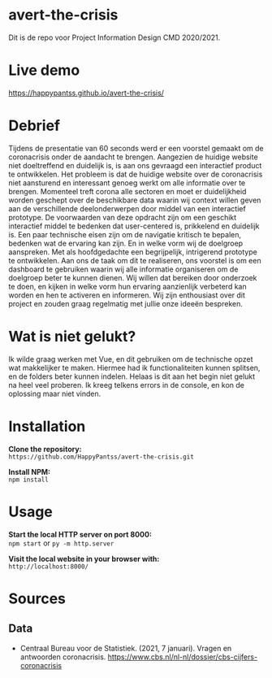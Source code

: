 # avert-the-crisis
Dit is de repo voor Project Information Design CMD 2020/2021.

# Live demo
https://happypantss.github.io/avert-the-crisis/

# Debrief
Tijdens de presentatie van 60 seconds werd er een voorstel gemaakt om de coronacrisis onder de aandacht te brengen. Aangezien de huidige website niet doeltreffend en duidelijk is, is aan ons gevraagd een interactief product te ontwikkelen.
Het probleem is dat de huidige website over de coronacrisis niet aansturend en interessant genoeg werkt om alle informatie over te brengen. Momenteel treft corona alle sectoren en moet er duidelijkheid worden geschept over de beschikbare data waarin wij context willen geven aan de verschillende deelonderwerpen door middel van een interactief prototype.
De voorwaarden van deze opdracht zijn om een geschikt interactief middel te bedenken dat user-centered is, prikkelend en duidelijk is. Een paar technische eisen zijn om de navigatie kritisch te bepalen, bedenken wat de ervaring kan zijn. En in welke vorm wij de doelgroep aanspreken. Met als hoofdgedachte een begrijpelijk, intrigerend prototype te ontwikkelen.
Aan ons de taak om dit te realiseren, ons voorstel is om een dashboard te gebruiken waarin wij alle informatie organiseren om de doelgroep beter te kunnen dienen. Wij willen dat bereiken door onderzoek te doen, en kijken in welke vorm hun ervaring aanzienlijk verbeterd kan worden en hen te activeren en informeren. Wij zijn enthousiast over dit project en zouden graag regelmatig met jullie onze ideeën bespreken.

# Wat is niet gelukt?
Ik wilde graag werken met Vue, en dit gebruiken om de technische opzet wat makkelijker te maken. Hiermee had ik functionaliteiten kunnen splitsen, en de folders beter kunnen indelen. Helaas is dit aan het begin niet gelukt na heel veel proberen. Ik kreeg telkens errors in de console, en kon de oplossing maar niet vinden.

# Installation
**Clone the repository:**<br>
`https://github.com/HappyPantss/avert-the-crisis.git`

**Install NPM:**<br>
`npm install`

# Usage
**Start the local HTTP server on port 8000:**<br>
`npm start` or `py -m http.server`

**Visit the local website in your browser with:**<br>
`http://localhost:8000/`

# Sources
## Data
* Centraal Bureau voor de Statistiek. (2021, 7 januari). Vragen en antwoorden coronacrisis. https://www.cbs.nl/nl-nl/dossier/cbs-cijfers-coronacrisis<br>
